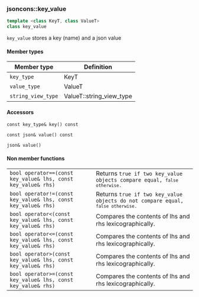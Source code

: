 ### jsoncons::key_value 

```cpp
template <class KeyT, class ValueT>
class key_value
```

`key_value` stores a key (name) and a json value

#### Member types

Member type                         |Definition
------------------------------------|------------------------------
`key_type`        |KeyT
`value_type`      |ValueT
`string_view_type`|ValueT::string_view_type

#### Accessors
    
    const key_type& key() const

    const json& value() const

    json& value()

#### Non member functions

<table border="0">
  <tr>
    <td><code>bool operator==(const key_value& lhs, const key_value& rhs)</code></td>
    <td>Returns <code>true</true> if two key_value objects compare equal, <code>false</true> otherwise.</td> 
  </tr>
  <tr>
    <td><code>bool operator!=(const key_value& lhs, const key_value& rhs)</code></td>
    <td>Returns <code>true</true> if two key_value objects do not compare equal, <code>false</true> otherwise.</td> 
  </tr>
  <tr>
    <td><code>bool operator<(const key_value& lhs, const key_value& rhs)</code></td>
    <td>Compares the contents of lhs and rhs lexicographically.</td> 
  </tr>
  <tr>
    <td><code>bool operator<=(const key_value& lhs, const key_value& rhs)</code></td>
    <td>Compares the contents of lhs and rhs lexicographically.</td> 
  </tr>
  <tr>
    <td><code>bool operator>(const key_value& lhs, const key_value& rhs)</code></td>
    <td>Compares the contents of lhs and rhs lexicographically.</td> 
  </tr>
  <tr>
    <td><code>bool operator>=(const key_value& lhs, const key_value& rhs)</code></td>
    <td>Compares the contents of lhs and rhs lexicographically.</td> 
  </tr>
</table>


